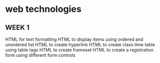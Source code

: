 # web technologies
 
## WEEK 1
HTML for text formatting
HTML to display items using ordered and unordered list
HTML to create hyperlink
HTML to create class time table using table tags
HTML to create frameset
HTML to create a registration form using different form controls